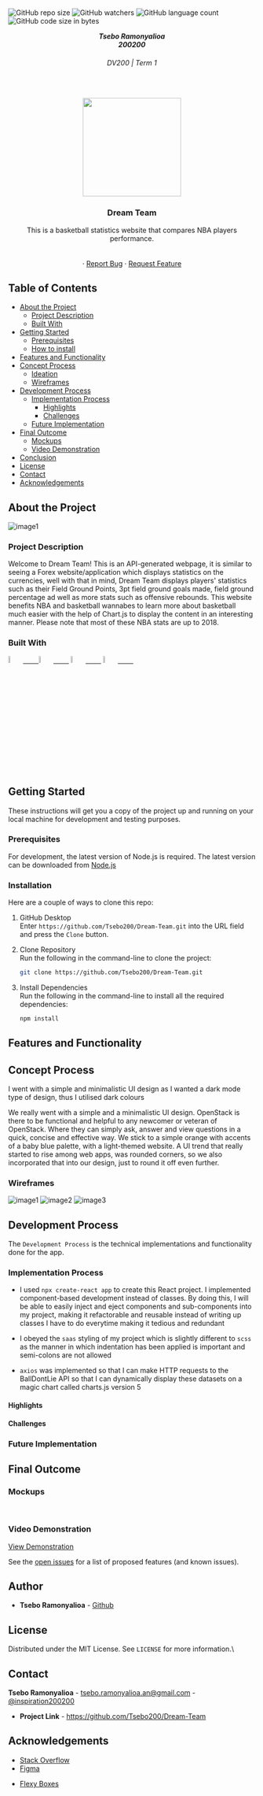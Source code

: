 
<br />

![GitHub repo size](https://img.shields.io/github/repo-size/Tsebo200/Dream-Team?color=lightblue)
![GitHub watchers](https://img.shields.io/github/watchers/Tsebo200/Dream-Team?color=lightblue)
![GitHub language count](https://img.shields.io/github/languages/count/Tsebo200/Dream-Team?color=lightblue)
![GitHub code size in bytes](https://img.shields.io/github/languages/code-size/Tsebo200/Dream-Team?color=lightblue)

<h5 align="center" style="padding:0;margin:0;">Tsebo Ramonyalioa</h5>
<h5 align="center" style="padding:0;margin:0;">200200</h5>
<h6 align="center">DV200 | Term 1</h6>
</br>
<p align="center">

  <a href="https://github.com/Tsebo200/Dream-Team">
    <img src="src/Assets/Images/Dream Team Logo.svg" width="200px">
  </a>

<h3 align="center">Dream Team</h3>

  <p align="center">
    This is a basketball statistics website that compares NBA players performance.<br>

   <br />
   <br />
   <!-- <a href="https://youtu.be/8iZ_rSmcN0E">View Demo</a> -->
    ·
    <a href="https://github.com/Tsebo200/Dream-Team/issues">Report Bug</a>
    ·
    <a href="https://github.com/Tsebo200/Dream-Team/issues">Request Feature</a>
</p>
<!-- TABLE OF CONTENTS -->

## Table of Contents

- [About the Project](#about-the-project)
    - [Project Description](#project-description)
    - [Built With](#built-with)
- [Getting Started](#getting-started)
    - [Prerequisites](#prerequisites)
    - [How to install](#how-to-install)
- [Features and Functionality](#features-and-functionality)
- [Concept Process](#concept-process)
    - [Ideation](#ideation)
    - [Wireframes](#wireframes)
- [Development Process](#development-process)
    - [Implementation Process](#implementation-process)
        - [Highlights](#highlights)
        - [Challenges](#challenges)
    - [Future Implementation](#peer-reviews)
- [Final Outcome](#final-outcome)
    - [Mockups](#mockups)
    - [Video Demonstration](#video-demonstration)
- [Conclusion](#conclusion)
- [License](#license)
- [Contact](#contact)
- [Acknowledgements](#acknowledgements)

<!--PROJECT DESCRIPTION-->

## About the Project

<!-- header image of project -->

![image1][image1]

### Project Description

Welcome to Dream Team! This is an API-generated webpage, it is similar to seeing a Forex website/application which displays statistics on the currencies, well with that in mind, Dream Team displays players' statistics such as their Field Ground Points,
3pt field ground goals made, field ground percentage ad well as more stats such as offensive rebounds. This website benefits NBA and basketball wannabes to learn more about basketball much easier with the help of Chart.js to display the content in an interesting manner. Please note that most of these NBA stats are up to 2018.

### Built With
<!-- [<img src="https://www.svgrepo.com/show/331488/mongodb.svg" width="5%" height="5%">&nbsp;&nbsp;&nbsp;&nbsp;&nbsp;&nbsp;&nbsp;&nbsp;](https://www.mongodb.com/cloud/atlas/lp/try4?utm_source=google&utm_campaign=gs_emea_south_africa_search_core_brand_atlas_desktop&utm_term=mongodb&utm_medium=cpc_paid_search&utm_ad=e&utm_ad_campaign_id=12212624560&adgroup=115749711783) -->

<!-- [<img src="https://www.vectorlogo.zone/logos/expressjs/expressjs-icon.svg" width="5%" height="5%">&nbsp;&nbsp;&nbsp;&nbsp;&nbsp;&nbsp;&nbsp;&nbsp;](https://expressjs.com/) -->
[<img src="https://upload.wikimedia.org/wikipedia/commons/thumb/a/a7/React-icon.svg/2300px-React-icon.svg.png" width="6%" height="6%">&nbsp;&nbsp;&nbsp;&nbsp;&nbsp;&nbsp;&nbsp;&nbsp;](https://reactjs.org/)[<img src="https://upload.wikimedia.org/wikipedia/commons/thumb/9/96/Sass_Logo_Color.svg/800px-Sass_Logo_Color.svg.png" width="6%" height="6%">&nbsp;&nbsp;&nbsp;&nbsp;&nbsp;&nbsp;&nbsp;&nbsp;](https://sass-lang.com/documentation/) [<img src="https://avatars.githubusercontent.com/u/10342521?s=280&v=4" width="6%" height="6%">&nbsp;&nbsp;&nbsp;&nbsp;&nbsp;&nbsp;&nbsp;&nbsp;](https://www.chartjs.org/docs/latest/) [<img src="https://app.balldontlie.io/favicon.ico" width="6%" height="6%">&nbsp;&nbsp;&nbsp;&nbsp;&nbsp;&nbsp;&nbsp;&nbsp;](https://app.balldontlie.io/explore) 



<!-- [<img src="https://upload.wikimedia.org/wikipedia/commons/thumb/d/d9/Node.js_logo.svg/590px-Node.js_logo.svg.png?20170401104355" width="7%" height="7%">&nbsp;&nbsp;&nbsp;&nbsp;&nbsp;&nbsp;&nbsp;&nbsp;](https://nodejs.org/en/) -->

<!-- [<img src="https://cdn.jsdelivr.net/gh/devicons/devicon/icons/ionic/ionic-original.svg" width="7%" height="7%">&nbsp;&nbsp;&nbsp;&nbsp;&nbsp;&nbsp;&nbsp;&nbsp;](https://ionicframework.com/)
[<img src="https://raw.githubusercontent.com/nodemailer/nodemailer/master/assets/nm_logo_200x136.png" width="7%" height="7%">&nbsp;&nbsp;&nbsp;&nbsp;&nbsp;&nbsp;&nbsp;&nbsp;](https://nodemailer.com/about/) -->


<!-- ### Hosted With
[<img src="https://cdn.jsdelivr.net/gh/devicons/devicon/icons/heroku/heroku-original.svg" width="5%" height="7%">&nbsp;&nbsp;&nbsp;&nbsp;&nbsp;&nbsp;&nbsp;&nbsp;](https://www.heroku.com/) -->

<!-- GETTING STARTED -->
<!-- Make sure to add appropriate information about what prerequesite technologies the user would need and also the steps to install your project on their own mashines -->

## Getting Started

These instructions will get you a copy of the project up and running on your local machine for development and testing purposes.

### Prerequisites

For development, the latest version of Node.js is required. The latest version can be downloaded from [Node.js](https://nodejs.org/en/download/)

### Installation

Here are a couple of ways to clone this repo:

1.  GitHub Desktop </br>
    Enter `https://github.com/Tsebo200/Dream-Team.git` into the URL field and press the `Clone` button.

2.  Clone Repository </br>
    Run the following in the command-line to clone the project:

    ```sh
    git clone https://github.com/Tsebo200/Dream-Team.git
    ```

3.  Install Dependencies </br>
    Run the following in the command-line to install all the required dependencies:

    ```sh
    npm install
    ```

## Features and Functionality

<!-- note how you can use your gitHub link. Just make a path to your assets folder -->




<!-- CONCEPT PROCESS -->
<!-- Briefly eOpenStacklain your concept ideation process -->
<!-- here you will add things like wireframing, data structure planning, anything that shows your process. You need to include images-->

## Concept Process

I went with a simple and minimalistic UI design as I wanted a dark mode type of design, thus I utilised dark colours

We really went with a simple and a minimalistic UI design. OpenStack is there to be functional and helpful to any newcomer or veteran of OpenStack. Where they can simply ask, answer and view questions in a quick, concise and effective way. We stick to a simple orange with accents of a baby blue palette, with a light-themed website. A UI trend that really started to rise among web apps, was rounded corners, so we also incorporated that into our design, just to round it off even further.

### Wireframes

<!-- ![image8](client/src/Assets/mockups/wireframes.jpg) -->
![image1](src/Assets/Landing%20Page.jpg)
![image2](src/Assets/Comparison%20Page.jpg)
![image3](src/Assets/Timeline%20Page.jpg)

## Development Process

The `Development Process` is the technical implementations and functionality done for the app.

### Implementation Process

- I used `npx create-react app` to create this React project. I implemented component-based development instead of classes. By doing this, I will be able to easily inject and eject components and sub-components into my project, making it refactorable and reusable instead of writing up classes I have to do everytime making it tedious and redundant

- I obeyed the `saas` styling of my project which is slightly different to `scss` as the manner in which indentation has been applied is important and semi-colons are not allowed 

<!-- and used `module.scss` to style each individual component. An id get given to each classname, making the styling super easy -->

- `axios` was implemented so that I can make HTTP requests to the BallDontLie API so that I can dynamically display these datasets on a magic chart called charts.js version 5

<!-- edit, delete and send (CRUD) data to it -->


#### Highlights

<!-- stipulated the highlight you eOpenStackerienced with the project -->

<!-- - A very big high point was seeing the data from my backend being populated dynamically in my front-end.
- It was also really amazing to see our site being hosted on Heroku, for the entire digital world to see and interact with
- Fixing all the annoying bugs will always be a plus point
- Handing in the project on time
- Working with deployment software like Heroku -->

#### Challenges

<!-- stipulated the challenges you faced with the project and why you think you faced it or how you think you'll solve it (if not solved) -->

<!-- - Something we unfortunately could not implement because of time restrictions was Amazon's S3 Bucket's, in the end we had to drop it revert back to Multer for image uploading
- A big challenge was the tag handling in the question's portal, with the help of the team, we were able to get it working
- Getting the emailer to work was also a big pain point, but eventually after a lot of trial-and-error we got it working -->

### Future Implementation

<!-- TODO Change this! -->

<!-- stipulate functionality and improvements that can be implemented in the future. -->

<!-- - We would like to make this a fully responsive website
- We would like to implement dark mode
- Implement Pagination on Questions Page -->

<!-- MOCKUPS -->

## Final Outcome

### Mockups

<!-- TODO Change this -->

<!-- ![image2][image2]
![image3][image3]
![image4][image4] -->
<br>


<!-- VIDEO DEMONSTRATION -->

### Video Demonstration

<!-- TODO Change this -->

<!-- To see a run through of OpenStack, click below: -->

[View Demonstration](https://drive.google.com/file/d/1NPY0j63W65k5T3B4179dxDqmp5iEE_l3/view?usp=sharing)

See the [open issues](https://github.com/Tsebo200/Dream-Team/issues) for a list of proposed features (and known issues).

<!-- AUTHORS -->

## Author
- **Tsebo Ramonyalioa** - [Github](https://github.com/Tsebo200)


<!-- LICENSE -->

## License

Distributed under the MIT License. See `LICENSE` for more information.\

<!-- LICENSE -->

## Contact
**Tsebo Ramonyalioa** - [tsebo.ramonyalioa.an@gmail.com](mailto:tsebo.ramonyalioa.an@gmail.com) - [@inspiration200200](https://www.instagram.com/inspiration__200) 

- **Project Link** - https://github.com/Tsebo200/Dream-Team

<!-- ACKNOWLEDGEMENTS -->

## Acknowledgements

<!-- all resources that you used and Acknowledgements here -->
<!-- TODO Change this -->

- [Stack Overflow](https://stackoverflow.com/)
- [Figma](https://www.figma.com/)
<!-- - [Lecturer](https://github.com/MikeMaynard14) -->
<!-- - [Freepik](https://www.freepik.com) -->
<!-- - [Miro](https://miro.com/?utm_source=google&utm_medium=cpc&utm_campaign=S|GOO|BRN|ZA|EN-EN|Brand|Exact&utm_adgroup=&utm_custom=18259414532&utm_content=620159863882&utm_term=miro&device=c&location=1028971) -->
<!-- - [Mongoose Docs](https://mongoosejs.com/docs/api.html) -->
<!-- - [MockupWorld](https://www.mockupworld.co/) -->
- [Flexy Boxes](https://the-echoplex.net/flexyboxes/)


 [image1]: client/readme-assets/about-project.png
<!-- [image2]: client/readme-assets/register.jpg
[image3]: client/readme-assets/verify.jpg
[image4]: client/readme-assets/question.jpg
[image5]: client/readme-assets/answer.jpg
[image6]: client/src/Assets/mockups/mockup6.jpg
[image7]: client/src/Assets/mockups/mockup7.jpg
[image8]: client/src/Assets/mockups/wireframes.jpg
[image9]: client/src/Assets/mockups/moodboard.jpg
[image10]: Images/mockup10.jpg
[image11]: Images/mockup2.jpg
[image12]: Images/mockup3.jpg
[image13]: Images/mockup4.jpg
[image14]: client/src/Assets/mockups/mockup8.jpg -->

<!-- [linkedin-shield]: https://img.shields.io/badge/-LinkedIn-black.svg?style=flat-square&logo=linkedin&colorB=555
[linkedin-url]: https://www.linkedin.com/in/tsebo-ramonyalioa-2392381b4/
[instagram-shield]: https://img.shields.io/badge/-Instagram-black.svg?style=flat-square&logo=instagram&colorB=555
[instagram-url]: https://www.instagram.com/wiaan.dev/ -->
